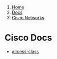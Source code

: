 <!-- -
Title: Docs on Cisco Networks
Description: Links and notes around Cisco networking
First Published: 2014-08-10
- -->

<ol class="breadcrumb" itemprop="breadcrumb">
	<li><a href="/">Home</a></li>
	<li><a href="/docs/">Docs</a></li>
	<li><a href="/docs/cisco/">Cisco Networks</a></li>
</ol>

Cisco Docs
==========

*   [access-class](/docs/cisco/access-class.html)
